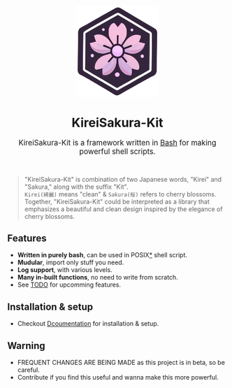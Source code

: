 <p align="center">
    <img src="Assets/icon.png" width="190px">
    <h1 align="center">KireiSakura-Kit</h1>
</p>

<p align="center">
    <big>KireiSakura-Kit is a framework written in <a href="https://www.gnu.org/software/bash">Bash</a> for making powerful shell scripts.</big>
</p>
<br>

> "KireiSakura-Kit" is combination of two Japanese words, "Kirei" and "Sakura," along with the suffix "Kit".</br>
> `Kirei(綺麗)` means "clean" & `Sakura(桜)` refers to cherry blossoms. Together, "KireiSakura-Kit" could be interpreted as a library that emphasizes a beautiful and clean design inspired by the elegance of cherry blossoms.

## Features

- **Written in purely bash**, can be used in POSIX[*][sprtd_shl] shell script.
- **Mudular**, import only stuff you need.
- **Log support**, with various levels.
- **Many in-built functions**, no need to write from scratch.
- See [TODO][todo] for upcomming features.
<!-- - Various **UI elements**. -->


## Installation & setup

- Checkout [Dcoumentation](https://soymadip.github.io/KireiSakura-Kit) for installation & setup.


## Warning

- FREQUENT CHANGES ARE BEING MADE as this project is in beta, so be careful.
- Contribute if you find this useful and wanna make this more powerful.



<!---------------- links --------------->
[sprtd_shl]: https://soymadip.github.io/KireiSakura-Kit/faq.html#1._Which_shells_are_Supported?_0
[todo]:      https://soymadip.github.io/KireiSakura-Kit/todo.html
